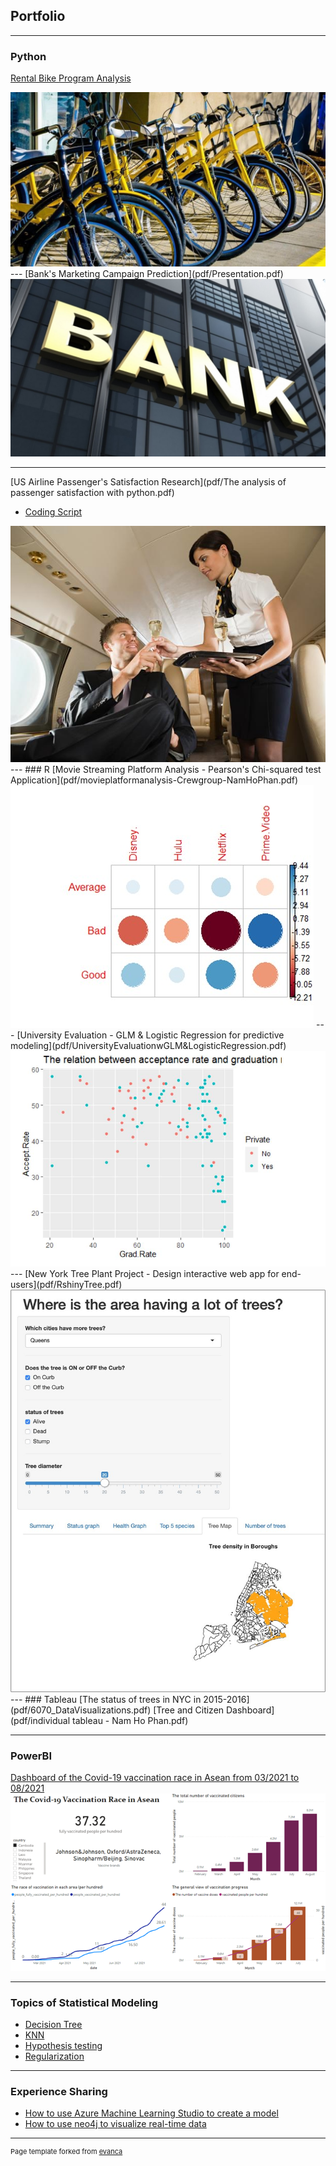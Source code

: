 ## **Portfolio**

---
### Python
[Rental Bike Program Analysis](https://github.com/nickhophan/Rental_Bike_Analysis.git)

<img src="pdf/yellow-bike-rentals-chattahoochee-whitewater-express-2-e1598905480969.jpg"/>
---
[Bank's Marketing Campaign Prediction](pdf/Presentation.pdf)

<img src="images/getty_158673029_9707279704500119_78594.jpg"/>

---
[US Airline Passenger's Satisfaction Research](pdf/The analysis of passenger satisfaction with python.pdf)
- [Coding Script](https://github.com/nickhophan/Airline-Customer-Satisfaction-analysis/blob/d2c51055b98a873ed60b9f443aeb720cbda060d9/airline.ipynb)

<img src="images/1491592852326.jpeg"/>
---
### R
[Movie Streaming Platform Analysis - Pearson's Chi-squared test Application](pdf/movieplatformanalysis-Crewgroup-NamHoPhan.pdf)

<img src="images/Picture2.jpg"/>
---
[University Evaluation - GLM & Logistic Regression for predictive modeling](pdf/UniversityEvaluationwGLM&LogisticRegression.pdf)

<img src="images/Capture.JPG"/>
---
[New York Tree Plant Project - Design interactive web app for end-users](pdf/RshinyTree.pdf)

<img src="images/Picture3.jpg"/>
---
### Tableau
[The status of trees in NYC in 2015-2016](pdf/6070_DataVisualizations.pdf)
[Tree and Citizen Dashboard](pdf/individual tableau - Nam Ho Phan.pdf)

---
### PowerBI

[Dashboard of the Covid-19 vaccination race in Asean from 03/2021 to 08/2021](https://app.powerbi.com/links/90Ypi-wP7A?ctid=a8eec281-aaa3-4dae-ac9b-9a398b9215e7&pbi_source=linkShare)
<img src="images/cam.png"/>

---
### Topics of Statistical Modeling

- [Decision Tree](pdf/HW1-NamHoPhan-ALY6020.pdf)
- [KNN](pdf/HW1-NamHoPhan-ALY6020.pdf)
- [Hypothesis testing](pdf/assignment5-%20NamHoPhan%20-%201910.pdf) 
- [Regularization](pdf/Assignment4-%20Nam%20Ho%20Phan.pdf)

---
### Experience Sharing
- [How to use Azure Machine Learning Studio to create a model](pdf/EAI6010_PhanNamHoHW5.pdf)
- [How to use neo4j to visualize real-time data](pdf/EAI6010_PhanNamHoHW4.pdf)


---
<p style="font-size:11px">Page template forked from <a href="https://github.com/evanca/quick-portfolio">evanca</a></p>
<!-- Remove above link if you don't want to attibute -->
